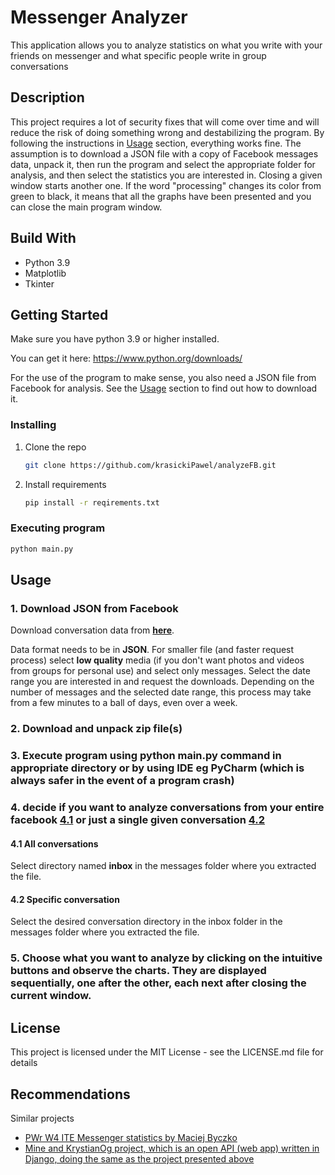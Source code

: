 # Messenger Analyzer

This application allows you to analyze statistics on what you write with your friends on messenger and what specific people write in group conversations

## Description

This project requires a lot of security fixes that will come over time and will reduce the risk of doing something wrong and destabilizing the program. By following the instructions in <a href="#usage">Usage</a> section, everything works fine. The assumption is to download a JSON file with a copy of Facebook messages data, unpack it, then run the program and select the appropriate folder for analysis, and then select the statistics you are interested in. Closing a given window starts another one. If the word "processing" changes its color from green to black, it means that all the graphs have been presented and you can close the main program window.

## Build With
* Python 3.9
* Matplotlib 
* Tkinter

## Getting Started

Make sure you have python 3.9 or higher installed.

You can get it here:
https://www.python.org/downloads/

For the use of the program to make sense, you also need a JSON file from Facebook for analysis. See the <a href="#usage">Usage</a> section to find out how to download it.

### Installing

1. Clone the repo
   ```sh
   git clone https://github.com/krasickiPawel/analyzeFB.git
   ```
2. Install requirements
   ```sh
   pip install -r reqirements.txt
   ```

### Executing program

   ```sh
   python main.py
   ```

## Usage

### 1. Download JSON from Facebook

Download conversation data from [**here**](https://www.facebook.com/dyi/?referrer=yfi_settings).

Data format needs to be in **JSON**.
For smaller file (and faster request process) select **low quality** media (if you don't want photos and videos from groups for personal use) and select only messages. Select the date range you are interested in and request the downloads. Depending on the number of messages and the selected date range, this process may take from a few minutes to a ball of days, even over a week.

### 2. Download and unpack zip file(s)

### 3. Execute program using **python main.py** command in appropriate directory or by using IDE eg PyCharm (which is always safer in the event of a program crash)

### 4. decide if you want to analyze conversations from your entire facebook <a href="#41-all-conversations">4.1</a> or just a single given conversation <a href="#42-specific-conversation">4.2</a>

#### 4.1 All conversations

Select directory named **inbox** in the messages folder where you extracted the file.

#### 4.2 Specific conversation

Select the desired conversation directory in the inbox folder in the messages folder where you extracted the file.

### 5. Choose what you want to analyze by clicking on the intuitive buttons and observe the charts. They are displayed sequentially, one after the other, each next after closing the current window.

## License

This project is licensed under the MIT License - see the LICENSE.md file for details

## Recommendations

Similar projects
* [PWr W4 ITE Messenger statistics by Maciej Byczko](https://github.com/Byczax/messenger_graphs_statistics)
* [Mine and KrystianOg project, which is an open API (web app) written in Django, doing the same as the project presented above]()
